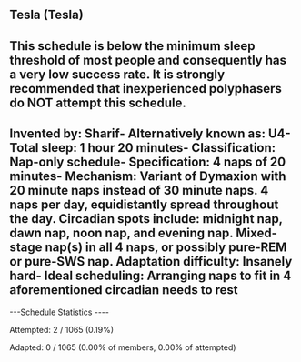 Tesla (Tesla)
-----------------------------------------------
This schedule is below the minimum sleep threshold of most people and consequently has a very low success rate.  It is strongly recommended that inexperienced polyphasers do NOT attempt this schedule.
-----------------------------------------------
**Invented by**: Sharif- 
**Alternatively known as**: U4- 
**Total sleep**: 1 hour 20 minutes- 
**Classification**: Nap-only schedule- 
**Specification**: 4 naps of 20 minutes- 
**Mechanism**: Variant of Dymaxion with 20 minute naps instead of 30 minute naps. 4 naps per day, equidistantly spread throughout the day. Circadian spots include: midnight nap, dawn nap, noon nap, and evening nap. Mixed-stage nap(s) in all 4 naps, or possibly pure-REM or pure-SWS nap.
**Adaptation difficulty**: Insanely hard- 
**Ideal scheduling**: Arranging naps to fit in 4 aforementioned circadian needs to rest
-----------------------------------------------
---Schedule Statistics ----

Attempted: 2 / 1065 (0.19%)  

Adapted: 0 / 1065 (0.00% of members, 0.00% of attempted)